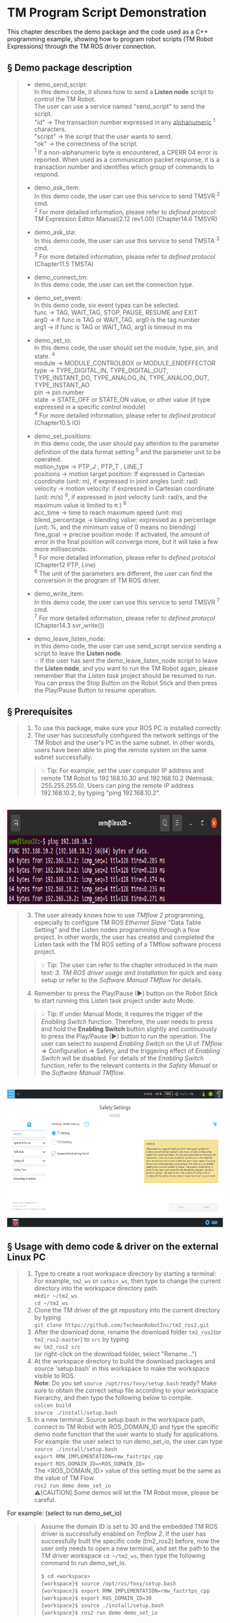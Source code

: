 # __TM Program Script Demonstration__
This chapter describes the demo package and the code used as a C++ programming example, showing how to program robot scripts (TM Robot Expressions) through the TM ROS driver connection.

## &sect; Demo package description

> * demo_send_script:<br/>
In this demo code, it shows how to send a __Listen node__ script to control the TM Robot.<br/>
The user can use a service named "send_script" to send the script.<br/>
"id" &rarr; The transaction number expressed in any <u>alphanumeric</u> <sup>1</sup> characters.<br/> 
"script" &rarr; the script that the user wants to send.<br/>
"ok" &rarr; the correctness of the script.<br/>
> <sup>1</sup> If a non-alphanumeric byte is encountered, a CPERR 04 error is reported. When used as a communication packet response, it is a transaction number and identifies which group of commands to respond.<br/>
>
> * demo_ask_item:<br/>
In this demo code, the user can use this service to send TMSVR <sup>2</sup> cmd.<br/> 
> <sup>2</sup> For more detailed information, please refer to _defined protocol_: TM Expression Editor Manual(2.12 rev1.00) (Chapter14.6 TMSVR)<br/>
>
> * demo_ask_sta:<br/>
In this demo code, the user can use this service to send TMSTA <sup>3</sup> cmd.<br/>
> <sup>3</sup> For more detailed information, please refer to _defined protocol_ (Chapter11.5 TMSTA)<br/>
> * demo_connect_tm:<br/>
In this demo code, the user can set the connection type. <br/>
>
> * demo_set_event:<br/>
In this demo code, six event types can be selected.<br/> 
func &rarr;  TAG, WAIT_TAG, STOP, PAUSE, RESUME and EXIT<br/>
arg0 &rarr;  if func is TAG or WAIT_TAG, arg0 is the tag number<br/>
arg1 &rarr;  if func is TAG or WAIT_TAG, arg1 is timeout in ms<br/>
>
> * demo_set_io:<br/>
In this demo code, the user should set the module, type, pin, and state. <sup>4</sup> <br/>
module &rarr;  MODULE_CONTROLBOX or MODULE_ENDEFFECTOR<br/>
type &rarr;  TYPE_DIGITAL_IN, TYPE_DIGITAL_OUT, TYPE_INSTANT_DO, TYPE_ANALOG_IN, TYPE_ANALOG_OUT, TYPE_INSTANT_AO<br/>
pin &rarr;  pin number<br/>
state &rarr;  STATE_OFF or STATE_ON value, or other value (if type expressed in a specific control module)<br/>
> <sup>4</sup> For more detailed information, please refer to _defined protocol_ (Chapter10.5 IO)<br/>
>
> * demo_set_positions:<br/>
In this demo code, the user should pay attention to the parameter definition of the data format setting <sup>5</sup> and the parameter unit to be operated.  <br/>
motion_type &rarr;  PTP_J , PTP_T , LINE_T <br/>
positions &rarr;  motion target position: If expressed in Cartesian coordinate (unit: m), if expressed in joint angles (unit: rad)<br/>
velocity &rarr;  motion velocity: if expressed in Cartesian coordinate (unit: m/s) <sup>6</sup>, if expressed in joint velocity (unit: rad/s, and the maximum value is limited to  &pi; )  <sup>6</sup>  <br/>
acc_time &rarr; time to reach maximum speed (unit: ms)<br/> 
blend_percentage &rarr; blending value: expressed as a percentage (unit: %, and the minimum value of 0 means no blending) <br/>
fine_goal &rarr; precise position mode: If activated, the amount of error in the final position will converge more, but it will take a few more milliseconds.<br/>
> <sup>5</sup> For more detailed information, please refer to _defined protocol_ (Chapter12 PTP, Line) <br/>
> <sup>6</sup> The unit of the parameters are different, the user can find the conversion in the program of TM ROS driver.<br/>
>
> * demo_write_item: <br/>
In this demo code, the user can use this service to send TMSVR <sup>7</sup> cmd. <br/>
> <sup>7</sup> For more detailed information, please refer to _defined protocol_ (Chapter14.3 svr_write())<br/>
>
> * demo_leave_listen_node:<br/>
In this demo code, the user can use send_script service sending a script to leave the __Listen node__.<br/>
> :bulb: If the user has sent the demo_leave_listen_node script to leave the __Listen node__, and you want to run the TM Robot again, please remember that the _Listen task_ project should be resumed to run. You can press the Stop Button on the Robot Stick and then press the Play/Pause Button to resume operation. <br/>

## &sect; Prerequisites
> 1. To use this package, make sure your ROS PC is installed correctly.
> 2. The user has successfully configured the network settings of the TM Robot and the user's PC in the same subnet. In other words, users have been able to ping the remote system on the same subnet successfully.
>>:bulb: Tip:  For example, set the user computer IP address and remote TM Robot to 192.168.10.30 and 192.168.10.2 (Netmask: 255.255.255.0). Users can ping the remote IP address 192.168.10.2, by typing "ping 192.168.10.2".<br>
>
<br/>

  <img src="./figures/ping_target_host.png" width="1000" height="220">

> 3. The user already knows how to use _TMflow 2_ programming, especially to configure TM ROS _Ethernet Slave_ "Data Table Setting" and the Listen nodes programming through a flow project. In other words, the user has created and completed the Listen task with the TM ROS setting of a TMflow software process project.
>>:bulb: Tip: The user can refer to the chapter introduced in the main text: _3. TM ROS driver usage and installation_ for quick and easy setup or refer to the _Software Manual TMflow_ for details.
>
> 4. Remember to press the Play/Pause (&#9658;) button on the Robot Stick to start running this Listen task project under auto Mode.
>>:bulb: Tip: If under Manual Mode, it requires the trigger of the _Enabling Switch_ function. Therefore, the user needs to press and hold the __Enabling Switch__ button slightly and continuously to press the Play/Pause (&#9658;) button to run the operation. The user can select to suspend _Enabling Switch_ on the UI of _TMflow_ &rArr;  Configuration &rArr; Safety, and the triggering effect of _Enabling Switch_ will be disabled. For details of the _Enabling Switch_ function, refer to the relevant contents in the _Safety Manual_ or the _Software Manual TMflow_.
>
<br/>

  <img src="./figures/suspend_enabling switch_on.png" width="1000" height="320">



## &sect; Usage with demo code & driver on the external Linux PC
> 1. Type to create a root workspace directory by starting a terminal: For example,  ``tm2_ws`` or ``catkin_ws``, then type to change the current directory into the workspace directory path.<br/>
``mkdir ~/tm2_ws``<br/>
``cd ~/tm2_ws``<br/>
> 2. Clone the TM driver of the git repository into the current directory by typing<br/>
``git clone https://github.com/TechmanRobotInc/tm2_ros2.git``<br/>
> 3. After the download done, rename the download folder ``tm2_ros2``(or ``tm2_ros2-master``) to ``src`` by typing<br/>
``mv tm2_ros2 src``<br/>  (or right-click on the download folder, select "Rename...")<br/>
> 4. At the workspace directory to build the download packages and source 'setup.bash' in this workspace to make the workspace visible to ROS.<br/>
**Note**: Do you set ``source /opt/ros/foxy/setup.bash`` ready? Make sure to obtain the correct setup file according to your workspace hierarchy, and then type the following below to compile.<br/>
``colcon build``<br/>
``source ./install/setup.bash``<br/>
> 5. In a new terminal: Source setup.bash in the workspace path, connect to TM Robot with ROS_DOMAIN_ID and type the specific demo node function that the user wants to study for applications. For example: the user select to run demo_set_io, the user can type<br/>
``source ./install/setup.bash``<br/>
``export RMW_IMPLEMENTATION=rmw_fastrtps_cpp``<br/>
``export ROS_DOMAIN_ID=<ROS_DOMAIN_ID>``<br/>
The <ROS_DOMAIN_ID> value of this setting must be the same as the value of TM Flow.<br/>
``ros2 run demo demo_set_io``<br/>
> :warning:[CAUTION] Some demos will let the TM Robot move, please be careful.<br/>
>
For example:  (select to run demo_set_io)
>> Assume the domain ID is set to 30 and the embedded TM ROS driver is successfully enabled on _Tmflow 2_. If the user has successfully built the specific code (tm2_ros2) before, now the user only needs to open a new terminal, and set the path to the TM driver workspace ``cd ~/tm2_ws``, then type the following command to run demo_set_io.<br/>
>> ```bash
>> $ cd <workspace>
>> {workspace}$ source /opt/ros/foxy/setup.bash
>> {workspace}$ export RMW_IMPLEMENTATION=rmw_fastrtps_cpp
>> {workspace}$ export ROS_DOMAIN_ID=30
>> {workspace}$ source ./install/setup.bash
>> {workspace}$ ros2 run demo demo_set_io
>> ```
<div> </div>

